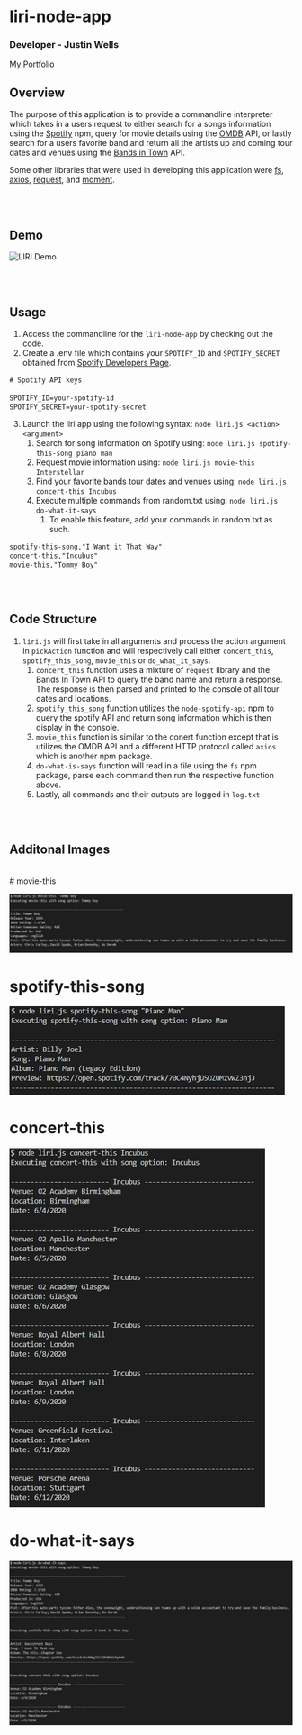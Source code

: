 # liri-node-app

### Developer - Justin Wells
[My Portfolio](https://jwellstx.github.io/My_Portfolio/)

## Overview
The purpose of this application is to provide a commandline interpreter which takes in a users request to either search for a songs information using the [Spotify](https://www.npmjs.com/package/node-spotify-api) npm, query for movie details using the [OMDB](http://www.omdbapi.com/) API, or lastly search for a users favorite band and return all the artists up and coming tour dates and venues using the [Bands in Town](https://www.artists.bandsintown.com/login) API. 

Some other libraries that were used in developing this application were [fs](https://www.npmjs.com/package/fs), [axios](https://www.npmjs.com/package/axios), [request](https://www.npmjs.com/package/request), and [moment](https://www.npmjs.com/package/moment).

<br /><br />

## Demo

![LIRI Demo](/images/liri.gif) 

<br /><br />

## Usage
1. Access the commandline for the `liri-node-app` by checking out the code.
2. Create a .env file which contains your `SPOTIFY_ID` and `SPOTIFY_SECRET` obtained from [Spotify Developers Page](https://developer.spotify.com/).

```
# Spotify API keys

SPOTIFY_ID=your-spotify-id
SPOTIFY_SECRET=your-spotify-secret
```
3. Launch the liri app using the following syntax: `node liri.js <action> <argument>`
   1. Search for song information on Spotify using: `node liri.js spotify-this-song piano man`
   2. Request movie information using: `node liri.js movie-this Interstellar`
   3. Find your favorite bands tour dates and venues using: `node liri.js concert-this Incubus`
   4. Execute multiple commands from random.txt using: `node liri.js do-what-it-says`
      1. To enable this feature, add your commands in random.txt as such.
       
```
spotify-this-song,"I Want it That Way"
concert-this,"Incubus"
movie-this,"Tommy Boy"
```

<br /><br />

## Code Structure
1. `liri.js` will first take in all arguments and process the action argument in `pickAction` function and will respectively call either `concert_this`, `spotify_this_song`, `movie_this` or `do_what_it_says`.
   1. `concert_this` function uses a mixture of `request` library and the Bands In Town API to query the band name and return a response.  The response is then parsed and printed to the console of all tour dates and locations.
   2. `spotify_this_song` function utilizes the `node-spotify-api` npm to query the spotify API and return song information which is then display in the console.
   3. `movie_this` function is similar to the conert function except that is utilizes the OMDB API and a different HTTP protocol called `axios` which is another npm package.
   4. `do-what-is-says` function will read in a file using the `fs` npm package, parse each command then run the respective function above.
   5. Lastly, all commands and their outputs are logged in `log.txt`

<br /><br />

## Additonal Images
<br />
# movie-this

![movie-this](/images/movie-this.PNG)
<br />
# spotify-this-song

![spotify-this-song](/images/spotify-this-song.PNG)
<br />
# concert-this

![concert-this](images/concert-this.PNG)
<br />
# do-what-it-says

![do-what-it-says](/images/do-what-it-says.PNG)
<br />
